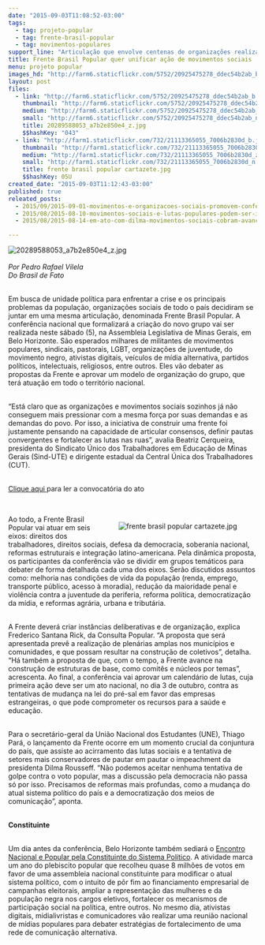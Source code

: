 ```yaml
---
date: "2015-09-03T11:08:52-03:00"
tags:
  - tag: projeto-popular
  - tag: frente-brasil-popular
  - tag: movimentos-populares
support_line: "Articulação que envolve centenas de organizações realizará conferência nacional de lançamento, em Belo Horizonte, neste sábado (5)."
title: Frente Brasil Popular quer unificar ação de movimentos sociais
menu: projeto popular
images_hd: "http://farm6.staticflickr.com/5752/20925475278_ddec54b2ab_b.jpg"
layout: post
files:
  - link: "http://farm6.staticflickr.com/5752/20925475278_ddec54b2ab_b.jpg"
    thumbnail: "http://farm6.staticflickr.com/5752/20925475278_ddec54b2ab_t.jpg"
    medium: "http://farm6.staticflickr.com/5752/20925475278_ddec54b2ab_z.jpg"
    small: "http://farm6.staticflickr.com/5752/20925475278_ddec54b2ab_n.jpg"
    title: 20289588053_a7b2e850e4_z.jpg
    $$hashKey: "043"
  - link: "http://farm1.staticflickr.com/732/21113365055_7006b2830d_b.jpg"
    thumbnail: "http://farm1.staticflickr.com/732/21113365055_7006b2830d_t.jpg"
    medium: "http://farm1.staticflickr.com/732/21113365055_7006b2830d_z.jpg"
    small: "http://farm1.staticflickr.com/732/21113365055_7006b2830d_n.jpg"
    title: frente brasil popular cartazete.jpg
    $$hashKey: 05U
created_date: "2015-09-03T11:12:43-03:00"
published: true
releated_posts:
  - 2015/09/2015-09-01-movimentos-e-organizacoes-sociais-promovem-conferencia-nacional-popular.md
  - 2015/08/2015-08-10-movimentos-sociais-e-lutas-populares-podem-ser-incluidos-em-lei-antiterrorismo.md
  - 2015/08/2015-08-14-em-ato-com-dilma-movimentos-sociais-cobram-avancos-para-a-classe-trabalhadora.md

---
```

<p><img alt="20289588053_a7b2e850e4_z.jpg" src="http://farm6.staticflickr.com/5752/20925475278_ddec54b2ab_b.jpg" /><br />
<br />
<em>Por Pedro Rafael Vilela<br />
Do Brasil de Fato</em></p>

<p><br />
Em busca de unidade pol&iacute;tica para enfrentar a crise e os principais problemas da popula&ccedil;&atilde;o, organiza&ccedil;&otilde;es sociais de todo o pa&iacute;s decidiram se juntar em uma mesma articula&ccedil;&atilde;o, denominada Frente Brasil Popular. A confer&ecirc;ncia nacional que formalizar&aacute; a cria&ccedil;&atilde;o do novo grupo vai ser realizada neste s&aacute;bado (5), na Assembleia Legislativa de Minas Gerais, em Belo Horizonte. S&atilde;o esperados milhares de militantes de movimentos populares, sindicais, pastorais, LGBT, organiza&ccedil;&otilde;es de juventude, do movimento negro, ativistas digitais, ve&iacute;culos de m&iacute;dia alternativa, partidos pol&iacute;ticos, intelectuais, religiosos, entre outros. Eles v&atilde;o debater as propostas da Frente e aprovar um modelo de organiza&ccedil;&atilde;o do grupo, que ter&aacute; atua&ccedil;&atilde;o em todo o territ&oacute;rio nacional.</p>

<p><br />
&ldquo;Est&aacute; claro que as organiza&ccedil;&otilde;es e movimentos sociais sozinhos j&aacute; n&atilde;o conseguem mais pressionar com a mesma for&ccedil;a por suas demandas e as demandas do povo. Por isso, a iniciativa de construir uma frente foi justamente pensando na capacidade de articular consensos, definir pautas convergentes e fortalecer as lutas nas ruas&rdquo;, avalia Beatriz Cerqueira, presidenta do Sindicato &Uacute;nico dos Trabalhadores em Educa&ccedil;&atilde;o de Minas Gerais (Sind-UTE) e dirigente estadual da Central &Uacute;nica dos Trabalhadores (CUT).</p>

<p><br />
<a href="http://www.mst.org.br/2015/09/01/movimentos-e-organizacoes-sociais-promovem-conferencia-nacional-popular.html">Clique aqui </a>para ler a convocat&oacute;ria do ato</p>

<p>&nbsp;</p>

<figure class="image" style="float:right"><img alt="frente brasil popular cartazete.jpg" src="http://farm1.staticflickr.com/732/21113365055_7006b2830d_b.jpg" />
<figcaption></figcaption>
</figure>

<p>Ao todo, a Frente Brasil Popular vai atuar em seis eixos: direitos dos trabalhadores, direitos sociais, defesa da democracia, soberania nacional, reformas estruturais e integra&ccedil;&atilde;o latino-americana. Pela din&acirc;mica proposta, os participantes da confer&ecirc;ncia v&atilde;o se dividir em grupos tem&aacute;ticos para debater de forma detalhada cada uma dos eixos. Ser&atilde;o discutidos assuntos como: melhoria nas condi&ccedil;&otilde;es de vida da popula&ccedil;&atilde;o (renda, emprego, transporte p&uacute;blico, acesso &agrave; moradia), redu&ccedil;&atilde;o da maioridade penal e viol&ecirc;ncia contra a juventude da periferia, reforma pol&iacute;tica, democratiza&ccedil;&atilde;o da m&iacute;dia, e reformas agr&aacute;ria, urbana e tribut&aacute;ria.</p>

<p><br />
A Frente dever&aacute; criar inst&acirc;ncias deliberativas e de organiza&ccedil;&atilde;o, explica Frederico Santana Rick, da Consulta Popular. &ldquo;A proposta que ser&aacute; apresentada prev&ecirc; a realiza&ccedil;&atilde;o de plen&aacute;rias amplas nos munic&iacute;pios e comunidades, e que possam resultar na constru&ccedil;&atilde;o de coletivos&rdquo;, detalha. &ldquo;H&aacute; tamb&eacute;m a proposta de que, com o tempo, a Frente avance na constru&ccedil;&atilde;o de estruturas de base, como comit&ecirc;s e n&uacute;cleos por temas&rdquo;, acrescenta. Ao final, a confer&ecirc;ncia vai aprovar um calend&aacute;rio de lutas, cuja primeira a&ccedil;&atilde;o deve ser um ato nacional, no dia 3 de outubro, contra as tentativas de mudan&ccedil;a na lei do pr&eacute;-sal em favor das empresas estrangeiras, o que pode comprometer os recursos para a sa&uacute;de e educa&ccedil;&atilde;o.</p>

<p><br />
Para o secret&aacute;rio-geral da Uni&atilde;o Nacional dos Estudantes (UNE), Thiago Par&aacute;, o lan&ccedil;amento da Frente ocorre em um momento crucial da conjuntura do pa&iacute;s, que assiste ao acirramento das lutas sociais e a tentativa de setores mais conservadores de pautar em pautar o impeachment da presidenta Dilma Rousseff. &ldquo;N&atilde;o podemos aceitar nenhuma tentativa de golpe contra o voto popular, mas a discuss&atilde;o pela democracia n&atilde;o passa s&oacute; por isso. Precisamos de reformas mais profundas, como a mudan&ccedil;a do atual sistema pol&iacute;tico do pa&iacute;s e a democratiza&ccedil;&atilde;o dos meios de comunica&ccedil;&atilde;o&rdquo;, aponta.</p>

<p><br />
<strong>Constituinte</strong></p>

<p><br />
Um dia antes da confer&ecirc;ncia, Belo Horizonte tamb&eacute;m sediar&aacute; o <a href="http://www.mst.org.br/2015/09/03/movimentos-sociais-se-reunem-para-intensificar-luta-pela-constituinte.html">Encontro Nacional e Popular pela Constituinte do Sistema Pol&iacute;tico</a>. A atividade marca um ano do plebiscito popular que recolheu quase 8 milh&otilde;es de votos em favor de uma assembleia nacional constituinte para modificar o atual sistema pol&iacute;tico, com o intuito de p&ocirc;r fim ao financiamento empresarial de campanhas eleitorais, ampliar a representa&ccedil;&atilde;o das mulheres e da popula&ccedil;&atilde;o negra nos cargos eletivos, fortalecer os mecanismos de participa&ccedil;&atilde;o social na pol&iacute;tica, entre outros. No mesmo dia, ativistas digitais, midialivristas e comunicadores v&atilde;o realizar uma reuni&atilde;o nacional de m&iacute;dias populares para debater estrat&eacute;gias de fortalecimento de uma rede de comunica&ccedil;&atilde;o alternativa.</p>
